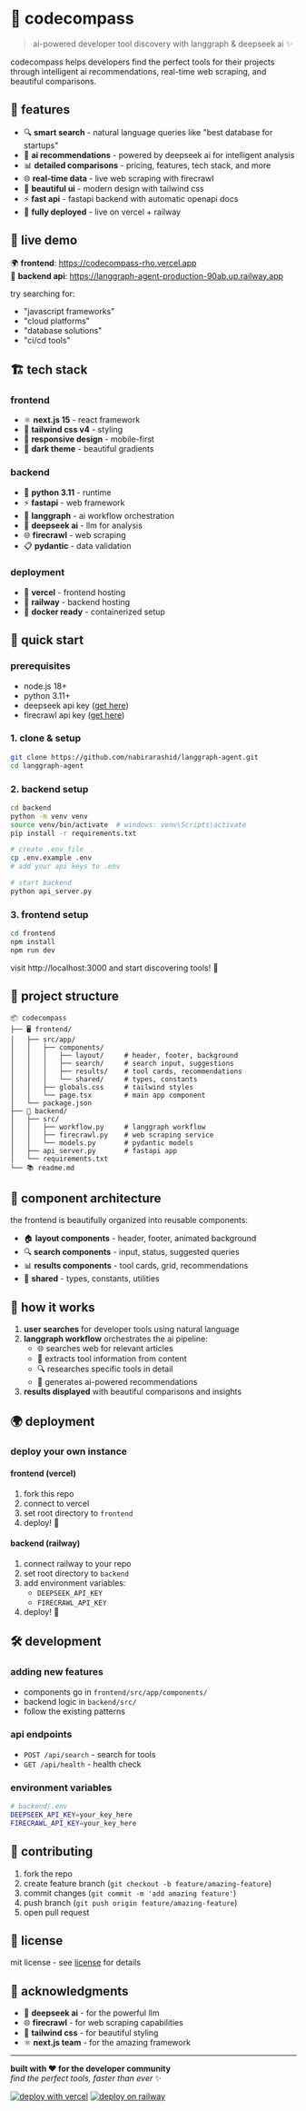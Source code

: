 # 🧭 codecompass

> ai-powered developer tool discovery with langgraph & deepseek ai ✨

codecompass helps developers find the perfect tools for their projects through intelligent ai recommendations, real-time web scraping, and beautiful comparisons.

## 🌟 features

- 🔍 **smart search** - natural language queries like "best database for startups"
- 🤖 **ai recommendations** - powered by deepseek ai for intelligent analysis
- 📊 **detailed comparisons** - pricing, features, tech stack, and more
- 🌐 **real-time data** - live web scraping with firecrawl
- 🎨 **beautiful ui** - modern design with tailwind css
- ⚡ **fast api** - fastapi backend with automatic openapi docs
- 🚀 **fully deployed** - live on vercel + railway

## 🎯 live demo

🌍 **frontend**: https://codecompass-rho.vercel.app  
🔗 **backend api**: https://langgraph-agent-production-90ab.up.railway.app

try searching for:
- "javascript frameworks"
- "cloud platforms" 
- "database solutions"
- "ci/cd tools"

## 🏗️ tech stack

### frontend
- ⚛️ **next.js 15** - react framework
- 🎨 **tailwind css v4** - styling
- 📱 **responsive design** - mobile-first
- 🌙 **dark theme** - beautiful gradients

### backend  
- 🐍 **python 3.11** - runtime
- ⚡ **fastapi** - web framework
- 🤖 **langgraph** - ai workflow orchestration
- 🧠 **deepseek ai** - llm for analysis
- 🌐 **firecrawl** - web scraping
- 📋 **pydantic** - data validation

### deployment
- 🚀 **vercel** - frontend hosting
- 🚂 **railway** - backend hosting
- 🐳 **docker ready** - containerized setup

## 🚀 quick start

### prerequisites
- node.js 18+
- python 3.11+
- deepseek api key ([get here](https://platform.deepseek.com/))
- firecrawl api key ([get here](https://firecrawl.dev/))

### 1. clone & setup
```bash
git clone https://github.com/nabirarashid/langgraph-agent.git
cd langgraph-agent
```

### 2. backend setup
```bash
cd backend
python -m venv venv
source venv/bin/activate  # windows: venv\Scripts\activate
pip install -r requirements.txt

# create .env file
cp .env.example .env
# add your api keys to .env

# start backend
python api_server.py
```

### 3. frontend setup
```bash
cd frontend
npm install
npm run dev
```

visit http://localhost:3000 and start discovering tools! 🎉

## 📁 project structure

```
📦 codecompass
├── 🖥️ frontend/
│   ├── src/app/
│   │   ├── components/
│   │   │   ├── layout/     # header, footer, background
│   │   │   ├── search/     # search input, suggestions
│   │   │   ├── results/    # tool cards, recommendations
│   │   │   └── shared/     # types, constants
│   │   ├── globals.css     # tailwind styles
│   │   └── page.tsx        # main app component
│   └── package.json
├── 🔧 backend/
│   ├── src/
│   │   ├── workflow.py     # langgraph workflow
│   │   ├── firecrawl.py    # web scraping service
│   │   └── models.py       # pydantic models
│   ├── api_server.py       # fastapi app
│   └── requirements.txt
└── 📚 readme.md
```

## 🎨 component architecture

the frontend is beautifully organized into reusable components:

- 🏠 **layout components** - header, footer, animated background
- 🔍 **search components** - input, status, suggested queries
- 📊 **results components** - tool cards, grid, recommendations
- 🔧 **shared** - types, constants, utilities

## 🤖 how it works

1. **user searches** for developer tools using natural language
2. **langgraph workflow** orchestrates the ai pipeline:
   - 🌐 searches web for relevant articles
   - 📄 extracts tool information from content
   - 🔍 researches specific tools in detail
   - 🧠 generates ai-powered recommendations
3. **results displayed** with beautiful comparisons and insights

## 🌍 deployment

### deploy your own instance

#### frontend (vercel)
1. fork this repo
2. connect to vercel
3. set root directory to `frontend`
4. deploy! 🚀

#### backend (railway)
1. connect railway to your repo
2. set root directory to `backend`
3. add environment variables:
   - `DEEPSEEK_API_KEY`
   - `FIRECRAWL_API_KEY`
4. deploy! 🚂

## 🛠️ development

### adding new features
- components go in `frontend/src/app/components/`
- backend logic in `backend/src/`
- follow the existing patterns

### api endpoints
- `POST /api/search` - search for tools
- `GET /api/health` - health check

### environment variables
```bash
# backend/.env
DEEPSEEK_API_KEY=your_key_here
FIRECRAWL_API_KEY=your_key_here
```

## 🤝 contributing

1. fork the repo
2. create feature branch (`git checkout -b feature/amazing-feature`)
3. commit changes (`git commit -m 'add amazing feature'`)
4. push branch (`git push origin feature/amazing-feature`)
5. open pull request

## 📄 license

mit license - see [license](license) for details

## 💝 acknowledgments

- 🤖 **deepseek ai** - for the powerful llm
- 🌐 **firecrawl** - for web scraping capabilities  
- 🎨 **tailwind css** - for beautiful styling
- ⚛️ **next.js team** - for the amazing framework

---

**built with ❤️ for the developer community**  
*find the perfect tools, faster than ever* ✨

[![deploy with vercel](https://vercel.com/button)](https://vercel.com/new/clone?repository-url=https://github.com/nabirarashid/langgraph-agent&root-directory=frontend)
[![deploy on railway](https://railway.app/button.svg)](https://railway.app/template/github/nabirarashid/langgraph-agent?referralcode=codecompass)
